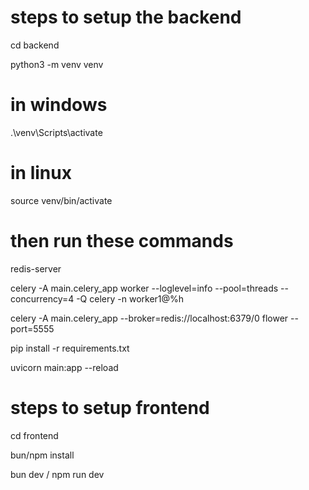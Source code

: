 # steps to setup the backend
cd backend

python3 -m venv venv

# in windows
.\venv\Scripts\activate

# in linux
source venv/bin/activate



# then run these commands

redis-server

celery -A main.celery_app worker --loglevel=info --pool=threads --concurrency=4 -Q celery -n worker1@%h


celery -A main.celery_app --broker=redis://localhost:6379/0 flower --port=5555

pip install -r requirements.txt

uvicorn main:app --reload


# steps to setup frontend
cd frontend

bun/npm install

bun dev / npm run dev
